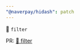 ```yaml
---
"@naverpay/hidash": patch
---
```


🚀 `filter`

PR: [🚀 filter](https://github.com/NaverPayDev/hidash/pull/185)
